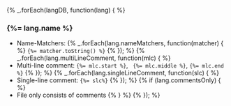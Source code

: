 
{% _.forEach(langDB, function(lang) { %}
### {%= lang.name %}

* Name-Matchers: {% _.forEach(lang.nameMatchers, function(matcher) { %} `{%= matcher.toString() %}` {% }); %}
{% _.forEach(lang.multiLineComment, function(mlc) { %}
* Multi-line comment: `{%= mlc.start %}`, ` {%= mlc.middle %}`, `{%= mlc.end %}`
{% }); %}
{% _.forEach(lang.singleLineComment, function(slc) { %}
* Single-line comment: `{%= slc%}`
{% }); %}
{% if (lang.commentsOnly) { %}
* File only consists of comments
{% } %}
{% }); %}
